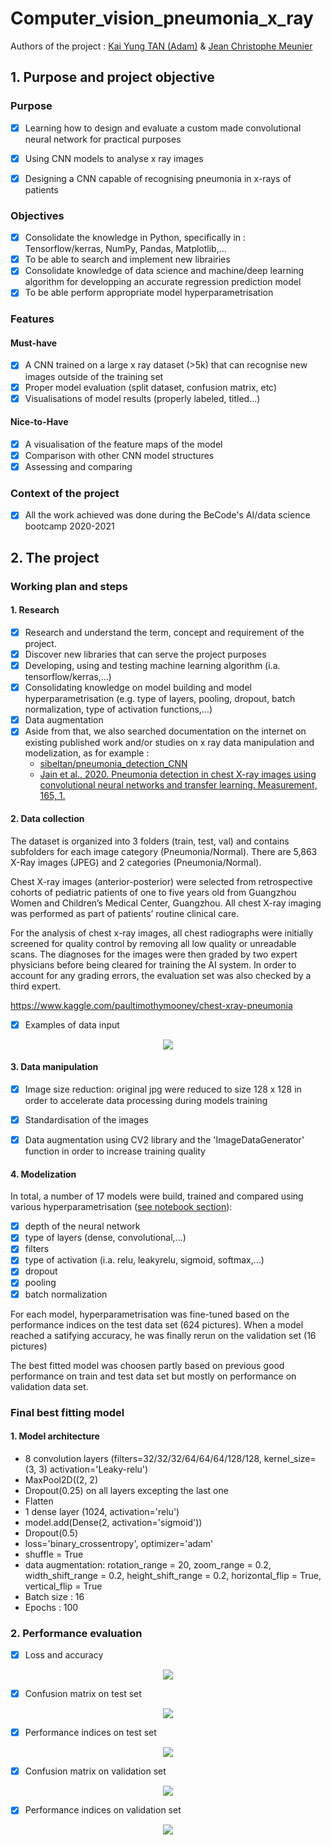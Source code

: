 # Computer_vision_pneumonia_x_ray

Authors of the project : [Kai Yung TAN (Adam)](https://github.com/kaiyungtan) & [Jean Christophe Meunier](https://github.com/jcmeunier77) 

## 1. Purpose and project objective 

### Purpose 
- [x] Learning how to design and evaluate a custom made convolutional neural network for practical purposes
- [x] Using CNN models to analyse x ray images
- [x] Designing a CNN capable of recognising pneumonia in x-rays of patients


### Objectives 

- [x] Consolidate the knowledge in Python, specifically in : Tensorflow/kerras, NumPy, Pandas, Matplotlib,...
- [x] To be able to search and implement new librairies
- [x] Consolidate knowledge of data science and machine/deep learning algorithm for developping an accurate regression prediction model
- [x] To be able perform appropriate model hyperparametrisation

### Features 
#### Must-have 
- [x] A CNN trained on a large x ray dataset (>5k) that can recognise new images outside of the training set
- [x] Proper model evaluation (split dataset, confusion matrix, etc)
- [x] Visualisations of model results (properly labeled, titled...)

#### Nice-to-Have
- [x] A visualisation of the feature maps of the model
- [x] Comparison with other CNN model structures
- [x] Assessing and comparing

### Context of the project 
- [x] All the work achieved was done during the BeCode's AI/data science bootcamp 2020-2021

## 2. The project 
### Working plan and steps 
#### 1. Research 
- [x] Research and understand the term, concept and requirement of the project.
- [x] Discover new libraries that can serve the project purposes 
- [x] Developing, using and testing machine learning algorithm (i.a. tensorflow/kerras,...)
- [x] Consolidating knowledge on model building and model hyperparametrisation (e.g. type of layers, pooling, dropout, batch normalization, type of activation functions,...)
- [x] Data augmentation
- [x] Aside from that, we also searched documentation on the internet on existing published work and/or studies on x ray data manipulation and modelization, as for example : 
  - [sibeltan/pneumonia_detection_CNN](https://github.com/sibeltan/pneumonia_detection_CNN)
  - [Jain et al., 2020. Pneumonia detection in chest X-ray images using convolutional neural networks and transfer learning. Measurement, 165, 1.](https://www.sciencedirect.com/science/article/abs/pii/S0263224120305844)

#### 2. Data collection 
The dataset is organized into 3 folders (train, test, val) and contains subfolders for each image category (Pneumonia/Normal). There are 5,863 X-Ray images (JPEG) and 2 categories (Pneumonia/Normal).

Chest X-ray images (anterior-posterior) were selected from retrospective cohorts of pediatric patients of one to five years old from Guangzhou Women and Children’s Medical Center, Guangzhou. All chest X-ray imaging was performed as part of patients’ routine clinical care.

For the analysis of chest x-ray images, all chest radiographs were initially screened for quality control by removing all low quality or unreadable scans. The diagnoses for the images were then graded by two expert physicians before being cleared for training the AI system. In order to account for any grading errors, the evaluation set was also checked by a third expert.

https://www.kaggle.com/paultimothymooney/chest-xray-pneumonia

- [x] Examples of data input 

<p align="center">
    <img src="https://github.com/jcmeunier77/Computer_vision_pneumonia_x_ray/blob/master/img/0.%20sample%20xrays.png">
</p>
      
#### 3. Data manipulation 
- [x] Image size reduction: original jpg were reduced to size 128 x 128 in order to accelerate data processing during models training

- [x] Standardisation of the images 

- [x] Data augmentation using CV2 library and the 'ImageDataGenerator' function in order to increase training quality

#### 4. Modelization
In total, a number of 17 models were build, trained and compared using various hyperparametrisation ([see notebook section](https://github.com/jcmeunier77/Computer_vision_pneumonia_x_ray/tree/master/notebook%20with%20computed%20CNN%20models)):
- [x] depth of the neural network
- [x] type of layers (dense, convolutional,...)
- [x] filters 
- [x] type of activation (i.a. relu, leakyrelu, sigmoid, softmax,...)
- [x] dropout 
- [x] pooling 
- [x] batch normalization

For each model, hyperparametrisation was fine-tuned based on the performance indices on the test data set (624 pictures). When a model reached a satifying accuracy, he was finally rerun on the validation set (16 pictures)

The best fitted model was choosen partly based on previous good performance on train and test data set but mostly on performance on validation data set.  

### Final best fitting model
#### 1. Model architecture  
- 8 convolution layers (filters=32/32/32/64/64/64/128/128, kernel_size=(3, 3) activation='Leaky-relu')
- MaxPool2D((2, 2)
- Dropout(0.25) on all layers excepting the last one
- Flatten
- 1 dense layer (1024, activation='relu')
- model.add(Dense(2, activation='sigmoid'))
- Dropout(0.5)
- loss='binary_crossentropy', optimizer='adam'
- shuffle = True
- data augmentation: rotation_range = 20, zoom_range = 0.2, width_shift_range = 0.2, height_shift_range = 0.2, horizontal_flip = True, vertical_flip = True
- Batch size : 16
- Epochs : 100

### 2. Performance evaluation
- [x] Loss and accuracy

<p align="center">
    <img src="https://github.com/jcmeunier77/Computer_vision_pneumonia_x_ray/blob/master/img/1.%20final%20loss%20accuracy.png">
</p>

- [x] Confusion matrix on test set

<p align="center">
    <img src="https://github.com/jcmeunier77/Computer_vision_pneumonia_x_ray/blob/master/img/3.%20final%20test%20confusion%20matrix.png">
</p>

- [x] Performance indices on test set

<p align="center">
    <img src="https://github.com/jcmeunier77/Computer_vision_pneumonia_x_ray/blob/master/img/4.%20final%20test%20perfomance%20indicators.png">
</p>

- [x] Confusion matrix on validation set

<p align="center">
    <img src="https://github.com/jcmeunier77/Computer_vision_pneumonia_x_ray/blob/master/img/5.%20final%20val%20confusion%20matrix.png">
</p>

- [x] Performance indices on validation set

<p align="center">
    <img src="https://github.com/jcmeunier77/Computer_vision_pneumonia_x_ray/blob/master/img/6.%20final%20val%20perfomance%20indicators.png">
</p>
